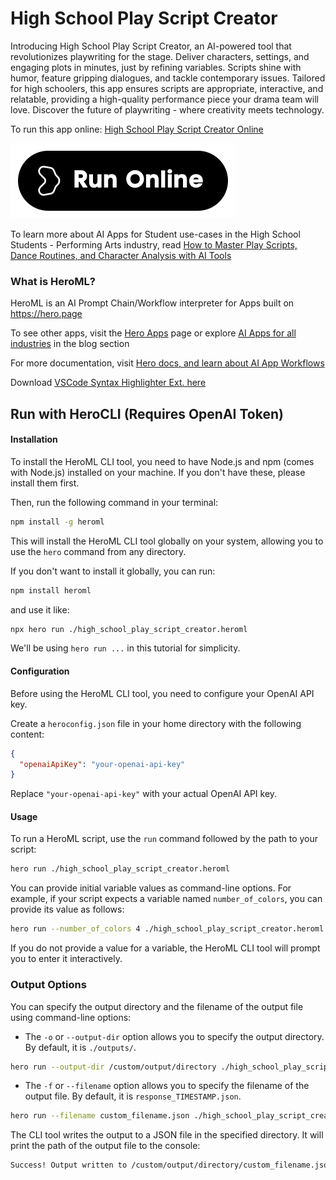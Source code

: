 # High School Play Script Creator

Introducing High School Play Script Creator, an AI-powered tool that revolutionizes playwriting for the stage. Deliver characters, settings, and engaging plots in minutes, just by refining variables. Scripts shine with humor, feature gripping dialogues, and tackle contemporary issues. Tailored for high schoolers, this app ensures scripts are appropriate, interactive, and relatable, providing a high-quality performance piece your drama team will love. Discover the future of playwriting - where creativity meets technology.

To run this app online: [High School Play Script Creator Online](https://hero.page/app/high-school-play-script-creator-ai-powered-high-school-drama-generator/SCcOV5Q3N9tqwjbOT1If)

[![Run High School Play Script Creator Online](/assets/run.svg)](https://hero.page/app/high-school-play-script-creator-ai-powered-high-school-drama-generator/SCcOV5Q3N9tqwjbOT1If)

To learn more about AI Apps for Student use-cases in the High School Students - Performing Arts industry, read [How to Master Play Scripts, Dance Routines, and Character Analysis with AI Tools](https://hero.page/blog/ai/high-school-students-performing-arts/how-to-master-play-scripts-dance-routines-and-character-analysis-with-ai-tools/170962)

### What is HeroML?
HeroML is an AI Prompt Chain/Workflow interpreter for Apps built on https://hero.page 

To see other apps, visit the [Hero Apps](https://hero.page/apps) page or explore [AI Apps for all industries](https://hero.page/blog) in the blog section

For more documentation, visit [Hero docs, and learn about AI App Workflows](https://hero.page/tutorials/introduction-to-heroml)

Download [VSCode Syntax Highlighter Ext. here](https://marketplace.visualstudio.com/items?itemName=hero-page.heroml)

## Run with HeroCLI (Requires OpenAI Token)

#### Installation

To install the HeroML CLI tool, you need to have Node.js and npm (comes with Node.js) installed on your machine. If you don't have these, please install them first. 

Then, run the following command in your terminal:

```bash
npm install -g heroml
```

This will install the HeroML CLI tool globally on your system, allowing you to use the `hero` command from any directory.

If you don't want to install it globally, you can run:

```bash
npm install heroml
```

and use it like:

```bash
npx hero run ./high_school_play_script_creator.heroml
```

We'll be using `hero run ...` in this tutorial for simplicity.

#### Configuration

Before using the HeroML CLI tool, you need to configure your OpenAI API key. 

Create a `heroconfig.json` file in your home directory with the following content:

```json
{
  "openaiApiKey": "your-openai-api-key"
}
```

Replace `"your-openai-api-key"` with your actual OpenAI API key.

#### Usage

To run a HeroML script, use the `run` command followed by the path to your script:

```bash
hero run ./high_school_play_script_creator.heroml
```

You can provide initial variable values as command-line options. For example, if your script expects a variable named `number_of_colors`, you can provide its value as follows:

```bash
hero run --number_of_colors 4 ./high_school_play_script_creator.heroml
```

If you do not provide a value for a variable, the HeroML CLI tool will prompt you to enter it interactively.

### Output Options

You can specify the output directory and the filename of the output file using command-line options:

- The `-o` or `--output-dir` option allows you to specify the output directory. By default, it is `./outputs/`.

```bash
hero run --output-dir /custom/output/directory ./high_school_play_script_creator.heroml
```

- The `-f` or `--filename` option allows you to specify the filename of the output file. By default, it is `response_TIMESTAMP.json`.

```bash
hero run --filename custom_filename.json ./high_school_play_script_creator.heroml
```

The CLI tool writes the output to a JSON file in the specified directory. It will print the path of the output file to the console:

```bash
Success! Output written to /custom/output/directory/custom_filename.json
```

